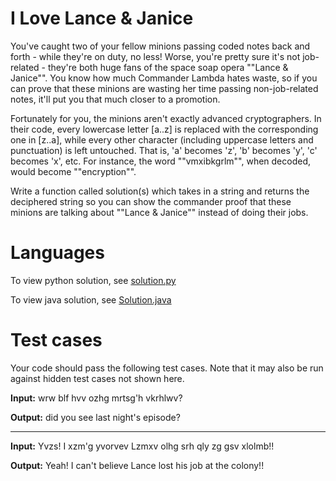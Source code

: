 I Love Lance & Janice
=====================

You've caught two of your fellow minions passing coded notes back and forth - while they're on duty, no less! Worse, you're pretty sure it's not job-related - they're both huge fans of the space soap opera ""Lance & Janice"". You know how much Commander Lambda hates waste, so if you can prove that these minions are wasting her time passing non-job-related notes, it'll put you that much closer to a promotion. 

Fortunately for you, the minions aren't exactly advanced cryptographers. In their code, every lowercase letter [a..z] is replaced with the corresponding one in [z..a], while every other character (including uppercase letters and punctuation) is left untouched.  That is, 'a' becomes 'z', 'b' becomes 'y', 'c' becomes 'x', etc.  For instance, the word ""vmxibkgrlm"", when decoded, would become ""encryption"".

Write a function called solution(s) which takes in a string and returns the deciphered string so you can show the commander proof that these minions are talking about ""Lance & Janice"" instead of doing their jobs.

Languages
=========

To view python solution, see [solution.py](./solution.py)

To view java solution, see [Solution.java](./Solution.java)

Test cases
==========
Your code should pass the following test cases.
Note that it may also be run against hidden test cases not shown here.

**Input:** wrw blf hvv ozhg mrtsg'h vkrhlwv?

**Output:** did you see last night's episode?

---

**Input:** Yvzs! I xzm'g yvorvev Lzmxv olhg srh qly zg gsv xlolmb!!

**Output:** Yeah! I can't believe Lance lost his job at the colony!!